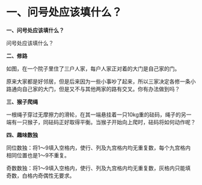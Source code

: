 # 一、问号处应该填什么？

**一、问号处应该填什么？**

问号处应该填什么？ 

**二、修路**

如图，在一个院子里住了三户人家，每户人家正对着的大门是自己家的门。 

原来大家都是好邻居，但是后来因为一些小事吵了起来，所以三家决定各修一条小路通向自己家的大门，但是又不与其他两家的路有交叉。你有办法做到吗？ 

**三、猴子爬绳**

一根绳子穿过无摩擦力的滑轮，在其一端悬挂着一只10kg重的砝码，绳子的另一端有一只猴子，同砝码正好取得平衡。当猴子开始向上爬时，砝码将如何动作呢？ 

**四、趣味数独**

同位数独：将1～9填入空格内，使行、列及九宫格内均无重复数，每个九宫格内相同位置也是1～9不重复。 

奇数数独：将1～9填入空格内，使行、列及九宫格内均无重复数，灰格内只能填奇数，白格内奇偶性无要求。